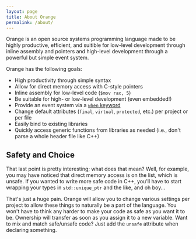 ```yaml
---
layout: page
title: About Orange 
permalink: /about/
---
```


Orange is an open source systems programming language made to be highly productive, efficient, and suitible for low-level development through inline assembly and pointers and high-level development through a powerful but simple event system.

Orange has the following goals:

- High productivity through simple syntax 
- Allow for direct memory access with C-style pointers 
- Inline assembly for low-level code (`$mov rax, 5`)
- Be suitable for high- or low-level development (even embedded!) 
- Provide an event system via a [`when` keyword](https://github.com/orange-lang/orange/issues/15)
- Change default attributes (`final`, `virtual`, `protected`, etc.) per project or per file
- Easily bind to existing libraries 
- Quickly access generic functions from libraries as needed (i.e., don't parse a whole header file like C++)

## Safety and Choice 

That last point is pretty interesting; what does that mean? Well, for example, you 
may have noticed that direct memory access is on the list, which is unsafe. If you wanted 
to write more safe code in C++, you'll have to start wrapping your types in `std::unique_ptr`
and the like, and oh boy...

That's just a huge pain. Orange will allow you to change various settings per project to allow these 
things to naturally be a part of the language. You won't have to think any harder to make your 
code as safe as you want it to be. Ownership will transfer as soon as you assign it to a new variable. 
Want to mix and match safe/unsafe code? Just add the `unsafe` attribute when declaring something. 
